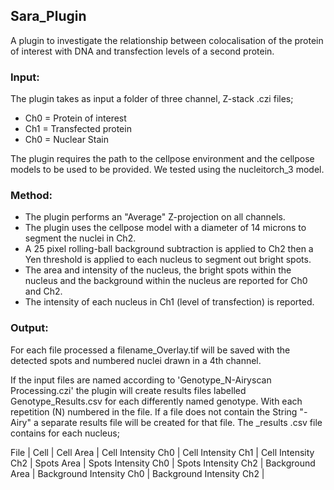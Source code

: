 ## Sara_Plugin

A plugin to investigate the relationship between colocalisation of the protein of interest with DNA and 
transfection levels of a second protein. 

### Input:
The plugin takes as input a folder of three channel, Z-stack .czi files;

   - Ch0 = Protein of interest
   - Ch1 = Transfected protein
   - Ch0 = Nuclear Stain

The plugin requires the path to the cellpose environment and the cellpose models to be used to be provided. We tested
using the nucleitorch_3 model.

### Method:

- The plugin performs an "Average" Z-projection on all channels.
- The plugin uses the cellpose model with a diameter of 14 microns  to segment the nuclei in Ch2. 
- A 25 pixel rolling-ball background subtraction is applied to Ch2 then a Yen threshold is applied to each nucleus to 
  segment out bright spots. 
- The area and intensity of the nucleus, the bright spots within the nucleus and the background within the nucleus are 
reported for Ch0 and Ch2.
- The intensity of each nucleus in Ch1 (level of transfection) is reported.

### Output:

For each file processed a filename_Overlay.tif will be saved with the detected spots and numbered nuclei drawn in a 4th 
channel.

If the input files are named according to 'Genotype_N-Airyscan Processing.czi' the plugin will create results files 
labelled Genotype_Results.csv for each differently named genotype. With each repetition (N) numbered in the file. If a 
file does not contain the String "-Airy" a separate results file will be created for that file. The _results .csv file 
contains for each nucleus;

File | Cell | Cell Area | Cell Intensity Ch0 | Cell Intensity Ch1 | Cell Intensity Ch2 | Spots Area | 
Spots Intensity Ch0 | Spots Intensity Ch2 | Background Area | Background Intensity Ch0 | Background Intensity Ch2 |




